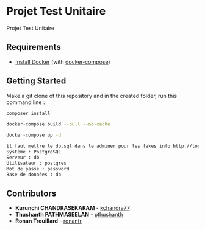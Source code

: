 # Projet Test Unitaire

Projet Test Unitaire


## Requirements
* [Install Docker](https://docs.docker.com/get-docker/) (with [docker-compose](https://docs.docker.com/compose/install/))

## Getting Started
Make a git clone of this repository and in the created folder, run this command line :

```sh
composer install
```

```sh
docker-compose build --pull --no-cache
```

```sh
docker-compose up -d
```
```sh
ìl faut mettre le db.sql dans le adminer pour les fakes info http://localhost:8080
Système : PostgreSQL
Serveur : db
Utilisateur : postgres
Mot de passe : password
Base de données	: db
```

## Contributors
* **Kurunchi CHANDRASEKARAM** - [kchandra77](https://github.com/kchandra77)
* **Thushanth PATHMASEELAN** - [pthushanth](https://github.com/pthushanth)
* **Ronan Trouillard** - [ronantr](https://github.com/ronantr)


